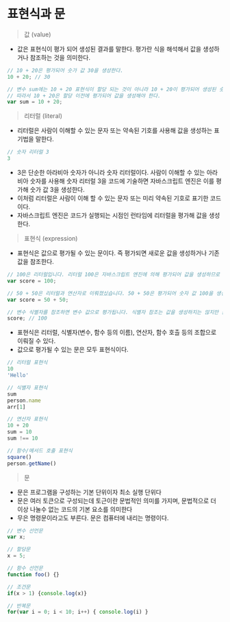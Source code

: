 # 표현식과 문
> 값 (value)
- 값은 표현식이 평가 되어 생성된 결과를 말한다.
평가란 식을 해석해서 값을 생성하거나 참조하는 것을 의미한다.
~~~js
// 10 + 20은 평가되어 숫가 값 30을 생성한다.
10 + 20; // 30

// 변수 sum에는 10 + 20 표현식이 할당 되는 것이 아니라 10 + 20이 평가되어 생성된 숫자 값 30이 할당된다.
// 따라서 10 + 20은 할당 이전에 평가되어 값을 생성해야 한다.
var sum = 10 + 20;
~~~

> 리터럴 (literal)
- 리터럴은 사람이 이해할 수 있는 문자 또는 약속된 기호를 사용해 값을 생성하는 표기법을 말한다.
~~~js
// 숫자 리터럴 3
3
~~~
- 3은 단순한 아라비아 숫자가 아니라 숫자 리터럴이다. 사람이 이해할 수 있는 아라비아 숫자를 사용해 숫자 리터럴 3을 코드에 기술하면 자바스크립트 엔진은 이를 평가해 숫가 값 3을 생성한다.
- 이처럼 리터럴은 사람이 이해 할 수 있는 문자 또는 미리 약속된 기호로 표기한 코드이다.
- 자바스크립트 엔진은 코드가 실행되는 시점인 런타임에 리터럴을 평가해 값을 생성한다.

> 표현식 (expression)
- 표현식은 값으로 평가될 수 있는 문이다. 즉 평가되면 새로운 값을 생성하거나 기존 값을 참조한다.
~~~js
// 100은 리터럴입니다. 리터럴 100은 자바스크립트 엔진에 의해 평가되어 값을 생성하므로 리터럴은 그 자체로 표현식입니다.
var score = 100;

// 50 + 50은 리터럴과 연산자로 이뤄졌싰습니다. 50 + 50은 평가되어 숫자 값 100을 생성하므로 표현식 입니다.
var score = 50 + 50;

// 변수 식별자를 참조하면 변수 값으로 평가됩니다. 식별자 참조는 값을 생성하지는 않지만 값으로 평가되므로 표현식 입니다.
score; // 100
~~~
- 표현식은 리터럴, 식별자(변수, 함수 등의 이름), 연산자, 함수 호츨 등의 조합으로 이뤄질 수 있다.
- 값으로 평가될 수 있는 문은 모두 표현식이다.
~~~js
// 리터럴 표현식
10
'Hello'

// 식별자 표현식
sum
person.name
arr[1]

// 연산자 표현식
10 + 20
sum = 10
sum !== 10

// 함수/메서드 호출 표현식
square()
person.getName()
~~~

> 문
- 문은 프로그램을 구성하는 기본 단위이자 최소 실행 단위다
- 문은 여러 토큰으로 구성되는데 토근이란 문법적인 의미를 가지며, 문법적으로 더 이상 나눌수 없는 코드의 기본 요소를 의미한다
- 무은 명령문이라고도 부른다. 문은 컴퓨터에 내리는 명령이다.
~~~js
// 변수 선언문
var x;

// 할당문
x = 5;

// 함수 선언문
function foo() {}

// 조건문
if(x > 1) {console.log(x)}

// 반복문
for(var i = 0; i < 10; i++) { console.log(i) }
~~~